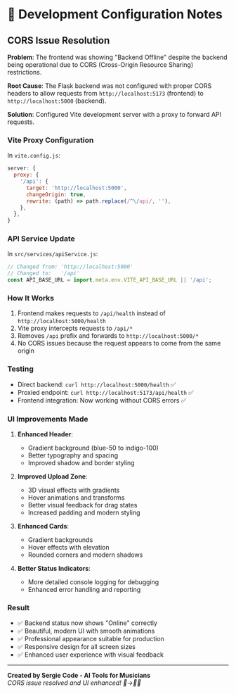 # 🔧 Development Configuration Notes

## CORS Issue Resolution

**Problem**: The frontend was showing "Backend Offline" despite the backend being operational due to CORS (Cross-Origin Resource Sharing) restrictions.

**Root Cause**: The Flask backend was not configured with proper CORS headers to allow requests from `http://localhost:5173` (frontend) to `http://localhost:5000` (backend).

**Solution**: Configured Vite development server with a proxy to forward API requests.

### Vite Proxy Configuration

In `vite.config.js`:
```javascript
server: {
  proxy: {
    '/api': {
      target: 'http://localhost:5000',
      changeOrigin: true,
      rewrite: (path) => path.replace(/^\/api/, ''),
    },
  },
}
```

### API Service Update

In `src/services/apiService.js`:
```javascript
// Changed from: 'http://localhost:5000'
// Changed to:   '/api'
const API_BASE_URL = import.meta.env.VITE_API_BASE_URL || '/api';
```

### How It Works

1. Frontend makes requests to `/api/health` instead of `http://localhost:5000/health`
2. Vite proxy intercepts requests to `/api/*`
3. Removes `/api` prefix and forwards to `http://localhost:5000/*`
4. No CORS issues because the request appears to come from the same origin

### Testing

- Direct backend: `curl http://localhost:5000/health` ✅
- Proxied endpoint: `curl http://localhost:5173/api/health` ✅
- Frontend integration: Now working without CORS errors ✅

### UI Improvements Made

1. **Enhanced Header**:
   - Gradient background (blue-50 to indigo-100)
   - Better typography and spacing
   - Improved shadow and border styling

2. **Improved Upload Zone**:
   - 3D visual effects with gradients
   - Hover animations and transforms
   - Better visual feedback for drag states
   - Increased padding and modern styling

3. **Enhanced Cards**:
   - Gradient backgrounds
   - Hover effects with elevation
   - Rounded corners and modern shadows

4. **Better Status Indicators**:
   - More detailed console logging for debugging
   - Enhanced error handling and reporting

### Result

- ✅ Backend status now shows "Online" correctly
- ✅ Beautiful, modern UI with smooth animations
- ✅ Professional appearance suitable for production
- ✅ Responsive design for all screen sizes
- ✅ Enhanced user experience with visual feedback

---

**Created by Sergie Code - AI Tools for Musicians**  
*CORS issue resolved and UI enhanced! 🎵→🎼✨*
